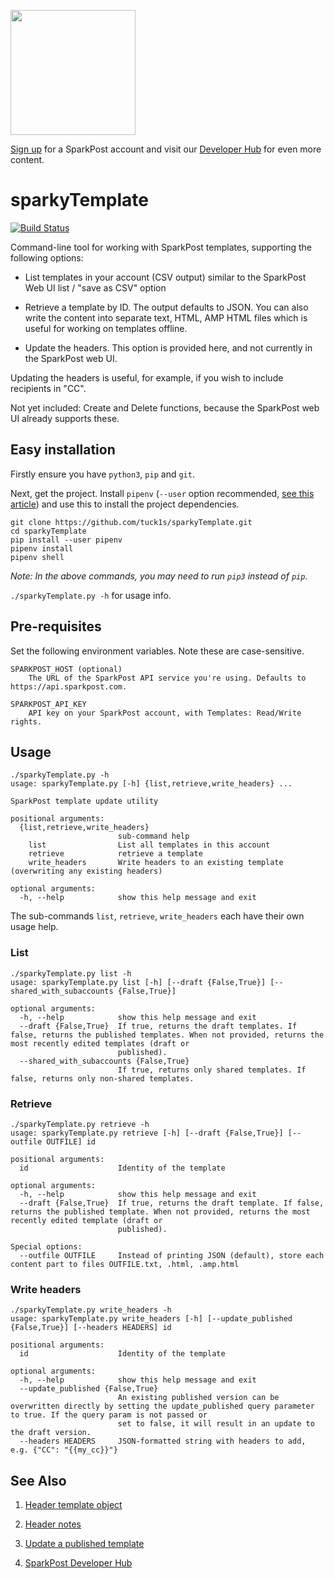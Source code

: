 <a href="https://www.sparkpost.com"><img src="https://www.sparkpost.com/sites/default/files/attachments/SparkPost_Logo_2-Color_Gray-Orange_RGB.svg" width="200px"/></a>

[Sign up](https://app.sparkpost.com/join?plan=free-0817?src=Social%20Media&sfdcid=70160000000pqBb&pc=GitHubSignUp&utm_source=github&utm_medium=social-media&utm_campaign=github&utm_content=sign-up) for a SparkPost account and visit our [Developer Hub](https://developers.sparkpost.com) for even more content.

# sparkyTemplate
[![Build Status](https://travis-ci.com/tuck1s/sparkyTemplate.svg?branch=main)](https://travis-ci.com/tuck1s/sparkyTemplate)

Command-line tool for working with SparkPost templates, supporting the following options:
- List templates in your account (CSV output) similar to the SparkPost Web UI list / "save as CSV" option

- Retrieve a template by ID. The output defaults to JSON. You can also write the content into separate text, HTML, AMP HTML files which is useful for working on templates offline.

- Update the headers. This option is provided here, and not currently in the SparkPost web UI.

Updating the headers is useful, for example, if you wish to include recipients in "CC".

Not yet included: Create and Delete functions, because the SparkPost web UI already supports these.

## Easy installation

Firstly ensure you have `python3`, `pip` and `git`.

Next, get the project. Install `pipenv` (`--user` option recommended, [see this article](https://stackoverflow.com/questions/42988977/what-is-the-purpose-pip-install-user)) and use this to install the project dependencies.
```
git clone https://github.com/tuck1s/sparkyTemplate.git
cd sparkyTemplate
pip install --user pipenv
pipenv install
pipenv shell
```
_Note: In the above commands, you may need to run `pip3` instead of `pip`._

`./sparkyTemplate.py -h` for usage info.

## Pre-requisites

Set the following environment variables. Note these are case-sensitive.

```
SPARKPOST_HOST (optional)
    The URL of the SparkPost API service you're using. Defaults to https://api.sparkpost.com.

SPARKPOST_API_KEY
    API key on your SparkPost account, with Templates: Read/Write rights.
```

## Usage

```
./sparkyTemplate.py -h
usage: sparkyTemplate.py [-h] {list,retrieve,write_headers} ...

SparkPost template update utility

positional arguments:
  {list,retrieve,write_headers}
                        sub-command help
    list                List all templates in this account
    retrieve            retrieve a template
    write_headers       Write headers to an existing template (overwriting any existing headers)

optional arguments:
  -h, --help            show this help message and exit
```

The sub-commands `list`, `retrieve`, `write_headers` each have their own usage help.

### List
```
./sparkyTemplate.py list -h
usage: sparkyTemplate.py list [-h] [--draft {False,True}] [--shared_with_subaccounts {False,True}]

optional arguments:
  -h, --help            show this help message and exit
  --draft {False,True}  If true, returns the draft templates. If false, returns the published templates. When not provided, returns the most recently edited templates (draft or
                        published).
  --shared_with_subaccounts {False,True}
                        If true, returns only shared templates. If false, returns only non-shared templates.
```

### Retrieve

```
./sparkyTemplate.py retrieve -h
usage: sparkyTemplate.py retrieve [-h] [--draft {False,True}] [--outfile OUTFILE] id

positional arguments:
  id                    Identity of the template

optional arguments:
  -h, --help            show this help message and exit
  --draft {False,True}  If true, returns the draft template. If false, returns the published template. When not provided, returns the most recently edited template (draft or
                        published).

Special options:
  --outfile OUTFILE     Instead of printing JSON (default), store each content part to files OUTFILE.txt, .html, .amp.html
```

### Write headers
```
./sparkyTemplate.py write_headers -h
usage: sparkyTemplate.py write_headers [-h] [--update_published {False,True}] [--headers HEADERS] id

positional arguments:
  id                    Identity of the template

optional arguments:
  -h, --help            show this help message and exit
  --update_published {False,True}
                        An existing published version can be overwritten directly by setting the update_published query parameter to true. If the query param is not passed or
                        set to false, it will result in an update to the draft version.
  --headers HEADERS     JSON-formatted string with headers to add, e.g. {"CC": "{{my_cc}}"}
```

## See Also

1. [Header template object](https://developers.sparkpost.com/api/templates/#header-template-object)

1. [Header notes](https://developers.sparkpost.com/api/templates/#header-header-notes)

1. [Update a published template](https://developers.sparkpost.com/api/templates/#templates-put-update-a-published-template)

1. [SparkPost Developer Hub](https://developers.sparkpost.com/)

